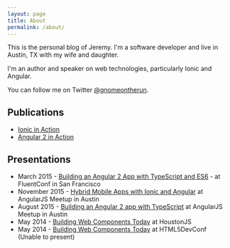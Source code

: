 ```yaml
---
layout: page
title: About
permalink: /about/
---
```


This is the personal blog of Jeremy. I'm a software developer and live in Austin, TX with my wife and daughter.

I'm an author and speaker on web technologies, particularly Ionic and Angular.

You can follow me on Twitter [@gnomeontherun](https://twitter.com/gnomeontherun).

## Publications

* [Ionic in Action](https://www.manning.com/books/ionic-in-action?a_aid=ionicinaction)
* [Angular 2 in Action](https://www.manning.com/books/angular2-in-action?a_aid=ionicinaction)

## Presentations

* March 2015 - [Building an Angular 2 App with TypeScript and ES6](http://conferences.oreilly.com/fluent/fluent-javascript-html-ca/public/schedule/detail/46503) - at FluentConf in San Francisco
* November 2015 - [Hybrid Mobile Apps with Ionic and Angular](http://www.meetup.com/AngularJS/events/224925897/) at AngularJS Meetup in Austin
* August 2015 - [Building an Angular 2 app with TypeScript](http://www.meetup.com/AngularJS/events/224748092/) at AngularJS Meetup in Austin
* May 2014 - [Building Web Components Today](http://www.meetup.com/houston-js/events/181726492/) at HoustonJS
* May 2014 - [Building Web Components Today](http://html5devconf.com/speakers/jeremy_wilken.html) at HTML5DevConf (Unable to present)
